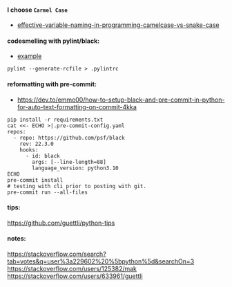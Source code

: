#### I choose `Carmel Case`

- [effective-variable-naming-in-programming-camelcase-vs-snake-case](https://medium.com/@eusdima/effective-variable-naming-in-programming-camelcase-vs-snake-case-a026e3037792#:~:text=For%20example%2C%20JavaScript%20and%20Java%20developers%20typically,use%20CamelCase%2C%20while%20Python%20developers%20prefer%20snake_case.)

#### codesmelling with pylint/black:

- [example](https://raw.githubusercontent.com/saminarp/rwar/main/.pylintrc)

```
pylint --generate-rcfile > .pylintrc
```

#### reformatting with pre-commit:

- https://dev.to/emmo00/how-to-setup-black-and-pre-commit-in-python-for-auto-text-formatting-on-commit-4kka

```
pip install -r requirements.txt
cat <<- ECHO >|.pre-commit-config.yaml
repos:
  - repo: https://github.com/psf/black
    rev: 22.3.0
    hooks:
      - id: black
        args: [--line-length=88]
        language_version: python3.10
ECHO
pre-commit install
# testing with cli prior to posting with git.
pre-commit run --all-files
```

#### tips:

https://github.com/guettli/python-tips

#### notes:

https://stackoverflow.com/search?tab=votes&q=user%3a229602%20%5bpython%5d&searchOn=3
https://stackoverflow.com/users/125382/mak
https://stackoverflow.com/users/633961/guettli
